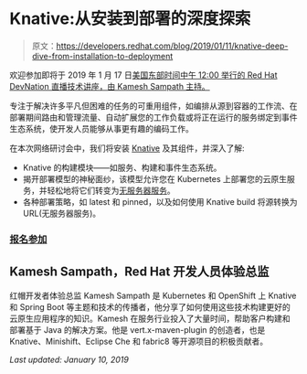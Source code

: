 # Knative:从安装到部署的深度探索

> 原文：<https://developers.redhat.com/blog/2019/01/11/knative-deep-dive-from-installation-to-deployment>

欢迎参加即将于 2019 年 1 月 17 日[美国东部时间中午 12:00 举行的 Red Hat DevNation 直播技术讲座，由 Kamesh Sampath 主持。](http://app.engage.redhat.com/e/er?s=1795&lid=108312&elqTrackId=06d3d828d4e64472a537b723a7cccdfb&elq=6a3af68c6f0a4744a61c3b0ef311de78&elqaid=58613&elqat=1)

专注于解决许多平凡但困难的任务的可重用组件，如编排从源到容器的工作流、在部署期间路由和管理流量、自动扩展您的工作负载或将正在运行的服务绑定到事件生态系统，使开发人员能够从事更有趣的编码工作。

在本次网络研讨会中，我们将安装 [Knative](https://developers.redhat.com/topics/knative) 及其组件，并深入了解:

*   Knative 的构建模块——如服务、构建和事件生态系统。
*   揭开部署模型的神秘面纱，该模型允许您在 Kubernetes 上部署您的云原生服务，并轻松地将它们转变为[无服务器服务](https://developers.redhat.com/topics/serverless-architecture)。
*   各种部署策略，如 latest 和 pinned，以及如何使用 Knative build 将源转换为 URL(无服务器服务)。

### [**报名参加**](https://onlinexperiences.com/scripts/Server.nxp?LASCmd=AI:4;F:QS!10100&ShowUUID=8D2FDBD4-0346-4818-A116-F06B8A8AEE3C&AffiliateData=701f2000001D6D4AAK)

## Kamesh Sampath，Red Hat 开发人员体验总监

红帽开发者体验总监 Kamesh Sampath 是 Kubernetes 和 OpenShift 上 Knative 和 Spring Boot 等主题和技术的传播者，他分享了如何使用这些技术构建更好的云原生应用程序的知识。Kamesh 在服务行业投入了大量时间，帮助客户构建和部署基于 Java 的解决方案。他是 vert.x-maven-plugin 的创造者，也是 Knative、Minishift、Eclipse Che 和 fabric8 等开源项目的积极贡献者。

*Last updated: January 10, 2019*